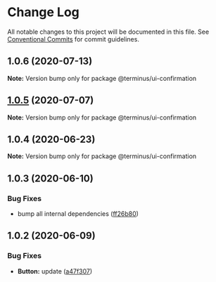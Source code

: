 # Change Log

All notable changes to this project will be documented in this file.
See [Conventional Commits](https://conventionalcommits.org) for commit guidelines.

## 1.0.6 (2020-07-13)

**Note:** Version bump only for package @terminus/ui-confirmation





## [1.0.5](https://github.com/GetTerminus/terminus-oss/compare/@terminus/ui-confirmation@1.0.4...@terminus/ui-confirmation@1.0.5) (2020-07-07)

**Note:** Version bump only for package @terminus/ui-confirmation





## 1.0.4 (2020-06-23)

**Note:** Version bump only for package @terminus/ui-confirmation





## 1.0.3 (2020-06-10)


### Bug Fixes

* bump all internal dependencies ([ff26b80](https://github.com/GetTerminus/terminus-oss/commit/ff26b806bb599401f006996be5b567a378e68ef3))





## 1.0.2 (2020-06-09)


### Bug Fixes

* **Button:** update ([a47f307](https://github.com/GetTerminus/terminus-oss/commit/a47f30757b9216d6ee76788c117e76eacf5289e5))

